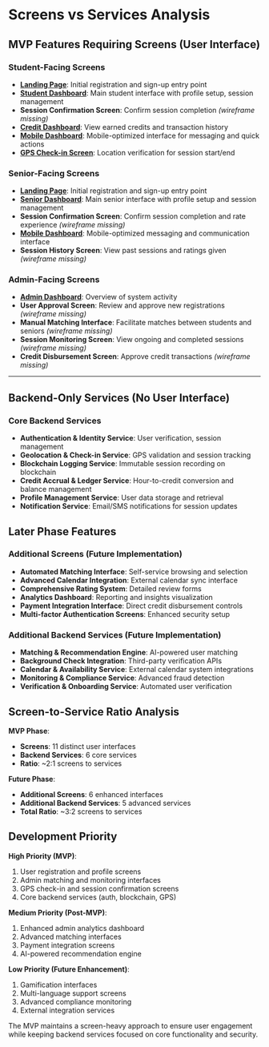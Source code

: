 # Screens vs Services Analysis

## MVP Features Requiring Screens (User Interface)

### Student-Facing Screens
- **[Landing Page](Wireframes/landing-page.svg)**: Initial registration and sign-up entry point
- **[Student Dashboard](Wireframes/student-dashboard.svg)**: Main student interface with profile setup, session management
- **Session Confirmation Screen**: Confirm session completion *(wireframe missing)*
- **[Credit Dashboard](Wireframes/credit-dashboard.svg)**: View earned credits and transaction history
- **[Mobile Dashboard](Wireframes/mobile-dashboard.svg)**: Mobile-optimized interface for messaging and quick actions
- **[GPS Check-in Screen](Wireframes/gps-checkin.svg)**: Location verification for session start/end

### Senior-Facing Screens
- **[Landing Page](Wireframes/landing-page.svg)**: Initial registration and sign-up entry point
- **[Senior Dashboard](Wireframes/senior-dashboard.svg)**: Main senior interface with profile setup and session management
- **Session Confirmation Screen**: Confirm session completion and rate experience *(wireframe missing)*
- **[Mobile Dashboard](Wireframes/mobile-dashboard.svg)**: Mobile-optimized messaging and communication interface
- **Session History Screen**: View past sessions and ratings given *(wireframe missing)*

### Admin-Facing Screens
- **[Admin Dashboard](Wireframes/admin-dashboard.svg)**: Overview of system activity
- **User Approval Screen**: Review and approve new registrations *(wireframe missing)*
- **Manual Matching Interface**: Facilitate matches between students and seniors *(wireframe missing)*
- **Session Monitoring Screen**: View ongoing and completed sessions *(wireframe missing)*
- **Credit Disbursement Screen**: Approve credit transactions *(wireframe missing)*
---
## Backend-Only Services (No User Interface)

### Core Backend Services
- **Authentication & Identity Service**: User verification, session management
- **Geolocation & Check-in Service**: GPS validation and session tracking
- **Blockchain Logging Service**: Immutable session recording on blockchain
- **Credit Accrual & Ledger Service**: Hour-to-credit conversion and balance management
- **Profile Management Service**: User data storage and retrieval
- **Notification Service**: Email/SMS notifications for session updates

## Later Phase Features

### Additional Screens (Future Implementation)
- **Automated Matching Interface**: Self-service browsing and selection
- **Advanced Calendar Integration**: External calendar sync interface
- **Comprehensive Rating System**: Detailed review forms
- **Analytics Dashboard**: Reporting and insights visualization
- **Payment Integration Interface**: Direct credit disbursement controls
- **Multi-factor Authentication Screens**: Enhanced security setup

### Additional Backend Services (Future Implementation)
- **Matching & Recommendation Engine**: AI-powered user matching
- **Background Check Integration**: Third-party verification APIs
- **Calendar & Availability Service**: External calendar system integrations
- **Monitoring & Compliance Service**: Advanced fraud detection
- **Verification & Onboarding Service**: Automated user verification

## Screen-to-Service Ratio Analysis

**MVP Phase**:
- **Screens**: 11 distinct user interfaces
- **Backend Services**: 6 core services
- **Ratio**: ~2:1 screens to services

**Future Phase**:
- **Additional Screens**: 6 enhanced interfaces
- **Additional Backend Services**: 5 advanced services
- **Total Ratio**: ~3:2 screens to services

## Development Priority

**High Priority (MVP)**:
1. User registration and profile screens
2. Admin matching and monitoring interfaces
3. GPS check-in and session confirmation screens
4. Core backend services (auth, blockchain, GPS)

**Medium Priority (Post-MVP)**:
1. Enhanced admin analytics dashboard
2. Advanced matching interfaces
3. Payment integration screens
4. AI-powered recommendation engine

**Low Priority (Future Enhancement)**:
1. Gamification interfaces
2. Multi-language support screens
3. Advanced compliance monitoring
4. External integration services

The MVP maintains a screen-heavy approach to ensure user engagement while keeping backend services focused on core functionality and security.